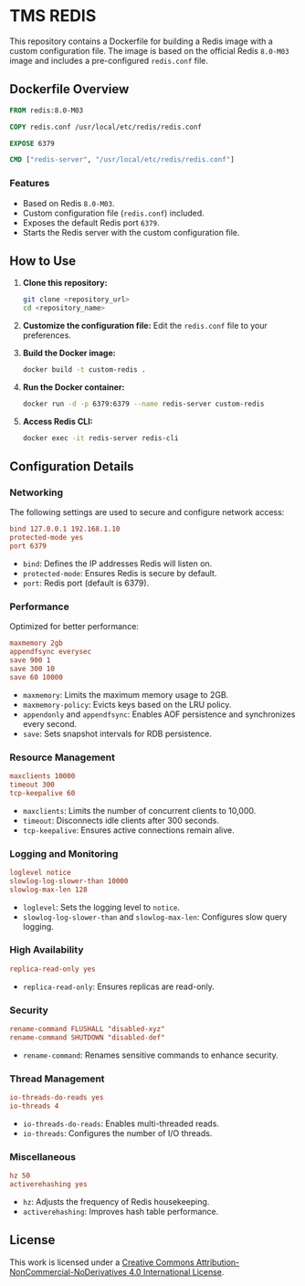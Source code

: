 # TMS REDIS

This repository contains a Dockerfile for building a Redis image with a custom configuration file. The image is based on the official Redis `8.0-M03` image and includes a pre-configured `redis.conf` file.

## Dockerfile Overview

```dockerfile
FROM redis:8.0-M03

COPY redis.conf /usr/local/etc/redis/redis.conf

EXPOSE 6379

CMD ["redis-server", "/usr/local/etc/redis/redis.conf"]
```

### Features
- Based on Redis `8.0-M03`.
- Custom configuration file (`redis.conf`) included.
- Exposes the default Redis port `6379`.
- Starts the Redis server with the custom configuration file.

## How to Use

1. **Clone this repository:**
   ```bash
   git clone <repository_url>
   cd <repository_name>
   ```

2. **Customize the configuration file:**
   Edit the `redis.conf` file to your preferences.

3. **Build the Docker image:**
   ```bash
   docker build -t custom-redis .
   ```

4. **Run the Docker container:**
   ```bash
   docker run -d -p 6379:6379 --name redis-server custom-redis
   ```

5. **Access Redis CLI:**
   ```bash
   docker exec -it redis-server redis-cli
   ```

## Configuration Details

### Networking
The following settings are used to secure and configure network access:

```conf
bind 127.0.0.1 192.168.1.10
protected-mode yes
port 6379
```

- `bind`: Defines the IP addresses Redis will listen on.
- `protected-mode`: Ensures Redis is secure by default.
- `port`: Redis port (default is 6379).

### Performance
Optimized for better performance:

```conf
maxmemory 2gb
appendfsync everysec
save 900 1
save 300 10
save 60 10000
```

- `maxmemory`: Limits the maximum memory usage to 2GB.
- `maxmemory-policy`: Evicts keys based on the LRU policy.
- `appendonly` and `appendfsync`: Enables AOF persistence and synchronizes every second.
- `save`: Sets snapshot intervals for RDB persistence.

### Resource Management

```conf
maxclients 10000
timeout 300
tcp-keepalive 60
```

- `maxclients`: Limits the number of concurrent clients to 10,000.
- `timeout`: Disconnects idle clients after 300 seconds.
- `tcp-keepalive`: Ensures active connections remain alive.

### Logging and Monitoring

```conf
loglevel notice
slowlog-log-slower-than 10000
slowlog-max-len 128
```

- `loglevel`: Sets the logging level to `notice`.
- `slowlog-log-slower-than` and `slowlog-max-len`: Configures slow query logging.

### High Availability

```conf
replica-read-only yes
```

- `replica-read-only`: Ensures replicas are read-only.


### Security

```conf
rename-command FLUSHALL "disabled-xyz"
rename-command SHUTDOWN "disabled-def"
```

- `rename-command`: Renames sensitive commands to enhance security.

### Thread Management

```conf
io-threads-do-reads yes
io-threads 4
```

- `io-threads-do-reads`: Enables multi-threaded reads.
- `io-threads`: Configures the number of I/O threads.

### Miscellaneous

```conf
hz 50
activerehashing yes
```

- `hz`: Adjusts the frequency of Redis housekeeping.
- `activerehashing`: Improves hash table performance.

## License
This work is licensed under a [Creative Commons Attribution-NonCommercial-NoDerivatives 4.0 International License](./LICENSE).
